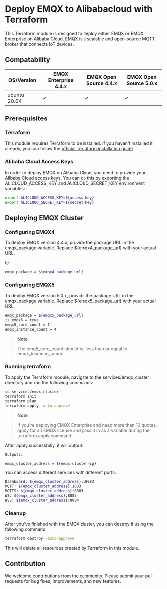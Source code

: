 # Deploy EMQX to Alibabacloud with Terraform

This Terraform module is designed to deploy either EMQX or EMQX Enterprise on Alibaba Cloud. EMQX is a scalable and open-source MQTT broker that connects IoT devices.

## Compatability

|   OS/Version | EMQX Enterprise 4.4.x | EMQX Open Source 4.4.x | EMQX Open Source 5.0.x |
|--------------|-----------------------|------------------------|------------------------|
| ubuntu 20.04 | ✓                     | ✓                      | ✓                      |


## Prerequisites

### Terraform 

This module requires Terraform to be installed. If you haven't installed it already, you can follow the [official Terraform installation guide](https://www.alibabacloud.com/help/en/elastic-compute-service/latest/install-and-configure-terraform-on-your-computer)

### Alibaba Cloud Access Keys

In order to deploy EMQX on Alibaba Cloud, you need to provide your Alibaba Cloud access keys. You can do this by exporting the ALICLOUD_ACCESS_KEY and ALICLOUD_SECRET_KEY environment variables:

``` bash
export ALICLOUD_ACCESS_KEY=${access-key}
export ALICLOUD_SECRET_KEY=${secret-key}
```


## Deploying EMQX Cluster

### Configuring EMQX4

To deploy EMQX version 4.4.x, provide the package URL in the emqx_package variable. Replace ${emqx4_package_url} with your actual URL.

te
```bash
emqx_package = ${emqx4_package_url}
```

### Configuring EMQX5

To deploy EMQX version 5.0.x, provide the package URL in the emqx_package variable. Replace ${emqx5_package_url} with your actual URL.

```bash
emqx_package = ${emqx5_package_url}
is_emqx5 = true
emqx5_core_count = 1
emqx_instance_count = 4
```

> **Note**

> The emq5_core_count should be less than or equal to emqx_instance_count. 


### Running terraform

To apply the Terraform module, navigate to the services/emqx_cluster directory and run the following commands:

```bash
cd services/emqx_cluster
terraform init
terraform plan
terraform apply -auto-approve
```

> **Note**

> If you're deploying EMQX Enterprise and need more than 10 quotas, apply for an EMQX license and pass it in as a variable during the terraform apply command.


After apply successfully, it will output:
```bash
Outputs:

emqx_cluster_address = ${emqx-cluster-ip}
```

You can access different services with different ports:
```bash
Dashboard: ${emqx_cluster_address}:18083
MQTT: ${emqx_cluster_address}:1883
MQTTS: ${emqx_cluster_address}:8883
WS: ${emqx_cluster_address}:8083
WSS: ${emqx_cluster_address}:8084
```

### Cleanup

After you've finished with the EMQX cluster, you can destroy it using the following command:


```bash
terraform destroy -auto-approve
```

This will delete all resources created by Terraform in this module.

## Contribution

We welcome contributions from the community. Please submit your pull requests for bug fixes, improvements, and new features.
